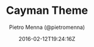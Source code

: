 ---
title: "Cayman Theme"
github: https://github.com/pietromenna/jekyll-cayman-theme
demo: http://jasonlong.github.io/cayman-theme/
author: Pietro Menna (@pietromenna)

ssg:
  - Jekyll
cms:
  - No Cms
date: 2016-02-12T19:24:16Z
github_branch: master
description: "A Jekyll theme for the responsive theme for GitHub Pages http://jasonlong.github.io/cayman-theme/"
stale: true
---